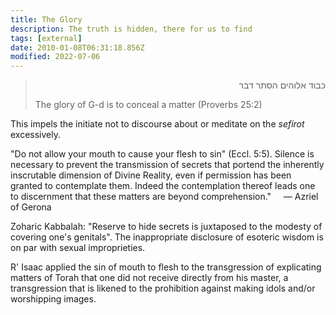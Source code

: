 ```yaml
---
title: The Glory
description: The truth is hidden, there for us to find
tags: [external]
date: 2010-01-08T06:31:18.856Z
modified: 2022-07-06
---
```


<blockquote dir="rtl">
כבוד אלוהים הסתר דבר
<p dir="ltr">The glory of G-d is to conceal a matter (Proverbs 25:2)
</p>
</blockquote>

This impels the initiate not to discourse about or meditate on the _sefirot_ excessively.

"Do not allow your mouth to cause your flesh to sin" (Eccl. 5:5). Silence is necessary to prevent the transmission of secrets that portend the inherently inscrutable dimension of Divine Reality, even if permission has been granted to contemplate them. Indeed the contemplation thereof leads one to discernment that these matters are beyond comprehension."
&nbsp;&nbsp;&nbsp; &mdash; Azriel of Gerona

Zoharic Kabbalah: "Reserve to hide secrets is juxtaposed to the modesty of covering one's genitals". The inappropriate disclosure of esoteric wisdom is on par with sexual improprieties.

R' Isaac applied the sin of mouth to flesh to the transgression of explicating matters of Torah that one did not receive directly from his master, a transgression that is likened to the prohibition against making idols and/or worshipping images.
